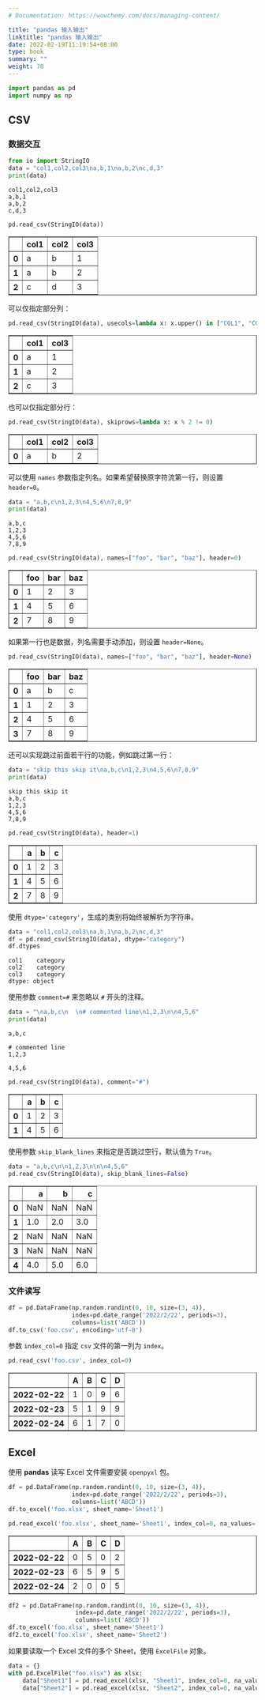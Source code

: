 ```yaml
---
# Documentation: https://wowchemy.com/docs/managing-content/

title: "pandas 输入输出"
linktitle: "pandas 输入输出"
date: 2022-02-19T11:19:54+08:00
type: book
summary: ""
weight: 70
---
```


<!--more-->

```python
import pandas as pd
import numpy as np
```

## CSV

### 数据交互


```python
from io import StringIO
data = "col1,col2,col3\na,b,1\na,b,2\nc,d,3"
print(data)
```

    col1,col2,col3
    a,b,1
    a,b,2
    c,d,3



```python
pd.read_csv(StringIO(data))
```




<div>
<style scoped>
    .dataframe tbody tr th:only-of-type {
        vertical-align: middle;
    }

    .dataframe tbody tr th {
        vertical-align: top;
    }
    
    .dataframe thead th {
        text-align: right;
    }
</style>
<table border="1" class="dataframe">
  <thead>
    <tr style="text-align: right;">
      <th></th>
      <th>col1</th>
      <th>col2</th>
      <th>col3</th>
    </tr>
  </thead>
  <tbody>
    <tr>
      <th>0</th>
      <td>a</td>
      <td>b</td>
      <td>1</td>
    </tr>
    <tr>
      <th>1</th>
      <td>a</td>
      <td>b</td>
      <td>2</td>
    </tr>
    <tr>
      <th>2</th>
      <td>c</td>
      <td>d</td>
      <td>3</td>
    </tr>
  </tbody>
</table>
</div>



可以仅指定部分列：


```python
pd.read_csv(StringIO(data), usecols=lambda x: x.upper() in ["COL1", "COL3"])
```




<div>
<style scoped>
    .dataframe tbody tr th:only-of-type {
        vertical-align: middle;
    }

    .dataframe tbody tr th {
        vertical-align: top;
    }
    
    .dataframe thead th {
        text-align: right;
    }
</style>
<table border="1" class="dataframe">
  <thead>
    <tr style="text-align: right;">
      <th></th>
      <th>col1</th>
      <th>col3</th>
    </tr>
  </thead>
  <tbody>
    <tr>
      <th>0</th>
      <td>a</td>
      <td>1</td>
    </tr>
    <tr>
      <th>1</th>
      <td>a</td>
      <td>2</td>
    </tr>
    <tr>
      <th>2</th>
      <td>c</td>
      <td>3</td>
    </tr>
  </tbody>
</table>
</div>



也可以仅指定部分行：


```python
pd.read_csv(StringIO(data), skiprows=lambda x: x % 2 != 0)
```




<div>
<style scoped>
    .dataframe tbody tr th:only-of-type {
        vertical-align: middle;
    }

    .dataframe tbody tr th {
        vertical-align: top;
    }
    
    .dataframe thead th {
        text-align: right;
    }
</style>
<table border="1" class="dataframe">
  <thead>
    <tr style="text-align: right;">
      <th></th>
      <th>col1</th>
      <th>col2</th>
      <th>col3</th>
    </tr>
  </thead>
  <tbody>
    <tr>
      <th>0</th>
      <td>a</td>
      <td>b</td>
      <td>2</td>
    </tr>
  </tbody>
</table>
</div>



可以使用 `names` 参数指定列名。如果希望替换原字符流第一行，则设置 `header=0`。


```python
data = "a,b,c\n1,2,3\n4,5,6\n7,8,9"
print(data)
```

    a,b,c
    1,2,3
    4,5,6
    7,8,9



```python
pd.read_csv(StringIO(data), names=["foo", "bar", "baz"], header=0)
```




<div>
<style scoped>
    .dataframe tbody tr th:only-of-type {
        vertical-align: middle;
    }

    .dataframe tbody tr th {
        vertical-align: top;
    }
    
    .dataframe thead th {
        text-align: right;
    }
</style>
<table border="1" class="dataframe">
  <thead>
    <tr style="text-align: right;">
      <th></th>
      <th>foo</th>
      <th>bar</th>
      <th>baz</th>
    </tr>
  </thead>
  <tbody>
    <tr>
      <th>0</th>
      <td>1</td>
      <td>2</td>
      <td>3</td>
    </tr>
    <tr>
      <th>1</th>
      <td>4</td>
      <td>5</td>
      <td>6</td>
    </tr>
    <tr>
      <th>2</th>
      <td>7</td>
      <td>8</td>
      <td>9</td>
    </tr>
  </tbody>
</table>
</div>



如果第一行也是数据，列名需要手动添加，则设置 `header=None`。


```python
pd.read_csv(StringIO(data), names=["foo", "bar", "baz"], header=None)
```




<div>
<style scoped>
    .dataframe tbody tr th:only-of-type {
        vertical-align: middle;
    }

    .dataframe tbody tr th {
        vertical-align: top;
    }
    
    .dataframe thead th {
        text-align: right;
    }
</style>
<table border="1" class="dataframe">
  <thead>
    <tr style="text-align: right;">
      <th></th>
      <th>foo</th>
      <th>bar</th>
      <th>baz</th>
    </tr>
  </thead>
  <tbody>
    <tr>
      <th>0</th>
      <td>a</td>
      <td>b</td>
      <td>c</td>
    </tr>
    <tr>
      <th>1</th>
      <td>1</td>
      <td>2</td>
      <td>3</td>
    </tr>
    <tr>
      <th>2</th>
      <td>4</td>
      <td>5</td>
      <td>6</td>
    </tr>
    <tr>
      <th>3</th>
      <td>7</td>
      <td>8</td>
      <td>9</td>
    </tr>
  </tbody>
</table>
</div>



还可以实现跳过前面若干行的功能，例如跳过第一行：


```python
data = "skip this skip it\na,b,c\n1,2,3\n4,5,6\n7,8,9"
print(data)
```

    skip this skip it
    a,b,c
    1,2,3
    4,5,6
    7,8,9



```python
pd.read_csv(StringIO(data), header=1)
```




<div>
<style scoped>
    .dataframe tbody tr th:only-of-type {
        vertical-align: middle;
    }

    .dataframe tbody tr th {
        vertical-align: top;
    }
    
    .dataframe thead th {
        text-align: right;
    }
</style>
<table border="1" class="dataframe">
  <thead>
    <tr style="text-align: right;">
      <th></th>
      <th>a</th>
      <th>b</th>
      <th>c</th>
    </tr>
  </thead>
  <tbody>
    <tr>
      <th>0</th>
      <td>1</td>
      <td>2</td>
      <td>3</td>
    </tr>
    <tr>
      <th>1</th>
      <td>4</td>
      <td>5</td>
      <td>6</td>
    </tr>
    <tr>
      <th>2</th>
      <td>7</td>
      <td>8</td>
      <td>9</td>
    </tr>
  </tbody>
</table>
</div>



使用 `dtype='category'`，生成的类别将始终被解析为字符串。


```python
data = "col1,col2,col3\na,b,1\na,b,2\nc,d,3"
df = pd.read_csv(StringIO(data), dtype="category")
df.dtypes
```




    col1    category
    col2    category
    col3    category
    dtype: object



使用参数 `comment=#` 来忽略以 `#` 开头的注释。


```python
data = "\na,b,c\n  \n# commented line\n1,2,3\n\n4,5,6"
print(data)
```


    a,b,c
      
    # commented line
    1,2,3
    
    4,5,6



```python
pd.read_csv(StringIO(data), comment="#")
```




<div>
<style scoped>
    .dataframe tbody tr th:only-of-type {
        vertical-align: middle;
    }

    .dataframe tbody tr th {
        vertical-align: top;
    }
    
    .dataframe thead th {
        text-align: right;
    }
</style>
<table border="1" class="dataframe">
  <thead>
    <tr style="text-align: right;">
      <th></th>
      <th>a</th>
      <th>b</th>
      <th>c</th>
    </tr>
  </thead>
  <tbody>
    <tr>
      <th>0</th>
      <td>1</td>
      <td>2</td>
      <td>3</td>
    </tr>
    <tr>
      <th>1</th>
      <td>4</td>
      <td>5</td>
      <td>6</td>
    </tr>
  </tbody>
</table>
</div>



使用参数 `skip_blank_lines` 来指定是否跳过空行，默认值为 `True`。


```python
data = "a,b,c\n\n1,2,3\n\n\n4,5,6"
pd.read_csv(StringIO(data), skip_blank_lines=False)
```




<div>
<style scoped>
    .dataframe tbody tr th:only-of-type {
        vertical-align: middle;
    }

    .dataframe tbody tr th {
        vertical-align: top;
    }
    
    .dataframe thead th {
        text-align: right;
    }
</style>
<table border="1" class="dataframe">
  <thead>
    <tr style="text-align: right;">
      <th></th>
      <th>a</th>
      <th>b</th>
      <th>c</th>
    </tr>
  </thead>
  <tbody>
    <tr>
      <th>0</th>
      <td>NaN</td>
      <td>NaN</td>
      <td>NaN</td>
    </tr>
    <tr>
      <th>1</th>
      <td>1.0</td>
      <td>2.0</td>
      <td>3.0</td>
    </tr>
    <tr>
      <th>2</th>
      <td>NaN</td>
      <td>NaN</td>
      <td>NaN</td>
    </tr>
    <tr>
      <th>3</th>
      <td>NaN</td>
      <td>NaN</td>
      <td>NaN</td>
    </tr>
    <tr>
      <th>4</th>
      <td>4.0</td>
      <td>5.0</td>
      <td>6.0</td>
    </tr>
  </tbody>
</table>
</div>



### 文件读写


```python
df = pd.DataFrame(np.random.randint(0, 10, size=(3, 4)),
                  index=pd.date_range('2022/2/22', periods=3),
                  columns=list('ABCD'))
df.to_csv('foo.csv', encoding='utf-8')
```

参数 `index_col=0` 指定 `csv` 文件的第一列为 `index`。


```python
pd.read_csv('foo.csv', index_col=0)
```




<div>
<style scoped>
    .dataframe tbody tr th:only-of-type {
        vertical-align: middle;
    }

    .dataframe tbody tr th {
        vertical-align: top;
    }
    
    .dataframe thead th {
        text-align: right;
    }
</style>
<table border="1" class="dataframe">
  <thead>
    <tr style="text-align: right;">
      <th></th>
      <th>A</th>
      <th>B</th>
      <th>C</th>
      <th>D</th>
    </tr>
  </thead>
  <tbody>
    <tr>
      <th>2022-02-22</th>
      <td>1</td>
      <td>0</td>
      <td>9</td>
      <td>6</td>
    </tr>
    <tr>
      <th>2022-02-23</th>
      <td>5</td>
      <td>1</td>
      <td>9</td>
      <td>9</td>
    </tr>
    <tr>
      <th>2022-02-24</th>
      <td>6</td>
      <td>1</td>
      <td>7</td>
      <td>0</td>
    </tr>
  </tbody>
</table>
</div>



## Excel

使用 **pandas** 读写 Excel 文件需要安装 `openpyxl` 包。


```python
df = pd.DataFrame(np.random.randint(0, 10, size=(3, 4)),
                  index=pd.date_range('2022/2/22', periods=3),
                  columns=list('ABCD'))
df.to_excel('foo.xlsx', sheet_name='Sheet1')
```


```python
pd.read_excel('foo.xlsx', sheet_name='Sheet1', index_col=0, na_values=['NA'])
```




<div>
<style scoped>
    .dataframe tbody tr th:only-of-type {
        vertical-align: middle;
    }

    .dataframe tbody tr th {
        vertical-align: top;
    }
    
    .dataframe thead th {
        text-align: right;
    }
</style>
<table border="1" class="dataframe">
  <thead>
    <tr style="text-align: right;">
      <th></th>
      <th>A</th>
      <th>B</th>
      <th>C</th>
      <th>D</th>
    </tr>
  </thead>
  <tbody>
    <tr>
      <th>2022-02-22</th>
      <td>0</td>
      <td>5</td>
      <td>0</td>
      <td>2</td>
    </tr>
    <tr>
      <th>2022-02-23</th>
      <td>6</td>
      <td>5</td>
      <td>9</td>
      <td>5</td>
    </tr>
    <tr>
      <th>2022-02-24</th>
      <td>2</td>
      <td>0</td>
      <td>0</td>
      <td>5</td>
    </tr>
  </tbody>
</table>
</div>




```python
df2 = pd.DataFrame(np.random.randint(0, 10, size=(3, 4)),
                   index=pd.date_range('2022/2/22', periods=3),
                   columns=list('ABCD'))
df.to_excel('foo.xlsx', sheet_name='Sheet1')
df2.to_excel('foo.xlsx', sheet_name='Sheet2')
```

如果要读取一个 Excel 文件的多个 Sheet，使用 `ExcelFile` 对象。


```python
data = {}
with pd.ExcelFile("foo.xlsx") as xlsx:
    data["Sheet1"] = pd.read_excel(xlsx, "Sheet1", index_col=0, na_values=['NA'])
    data["Sheet2"] = pd.read_excel(xlsx, "Sheet2", index_col=0, na_values=['NA'])
```
